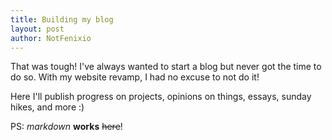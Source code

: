 ```yaml
---
title: Building my blog
layout: post
author: NotFenixio
---
```


That was tough! I've always wanted to start a blog but never got the time to do so. With my website revamp, I had no excuse to not do it!

Here I'll publish progress on projects, opinions on things, essays, sunday hikes, and more :)

PS: *markdown* **works** ~~here~~!
